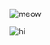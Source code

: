 ![meow](https://i.pinimg.com/originals/41/85/84/418584e1566e9536a8cc76d53b92fd1d.gif)
<script type="module" src="https://unpkg.com/@splinetool/viewer@1.9.92/build/spline-viewer.js"></script>
![hi](https://prod.spline.design/AqpXzhbjuhvUwDpu/scene.splinecode)
